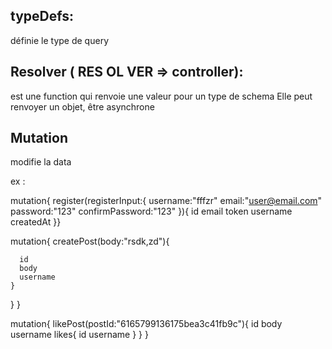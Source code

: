 ## typeDefs:
 définie le type de query

 ## Resolver ( RES OL VER => controller):
est une function qui renvoie une valeur pour un type de schema 
Elle peut renvoyer un objet, être asynchrone

## Mutation 
modifie la data 

ex : 

mutation{
  register(registerInput:{
    username:"fffzr"
    email:"user@email.com"
    password:"123"
    confirmPassword:"123"
  }){
    id
    email
    token
    username
    createdAt
}}

mutation{
  createPost(body:"rsdk,zd"){
    
      id
      body
      username
    }
  }
}

mutation{
  likePost(postId:"6165799136175bea3c41fb9c"){
    id
    body
    username
    likes{
      id
      username
    }
  }
}